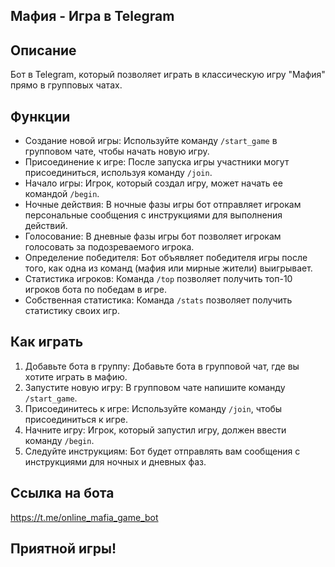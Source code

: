 ## Мафия - Игра в Telegram

## Описание

Бот в Telegram, который позволяет играть в классическую игру "Мафия" прямо в групповых чатах.

## Функции

* Создание новой игры:  Используйте команду `/start_game` в групповом чате, чтобы начать новую игру.
* Присоединение к игре:  После запуска игры участники могут присоединиться, используя команду `/join`.
* Начало игры:  Игрок, который создал игру, может начать ее командой `/begin`. 
* Ночные действия:  В ночные фазы игры бот отправляет игрокам персональные сообщения с инструкциями для выполнения действий.
* Голосование:  В дневные фазы игры бот позволяет игрокам голосовать за подозреваемого игрока.
* Определение победителя:  Бот объявляет победителя игры после того, как одна из команд (мафия или мирные жители) выигрывает.
* Статистика игроков: Команда `/top` позволяет получить топ-10 игроков бота по победам в игре.
* Собственная статистика: Команда  `/stats` позволяет получить статистику своих игр.
 
## Как играть

1. Добавьте бота в группу:  Добавьте бота в групповой чат, где вы хотите играть в мафию.
2. Запустите новую игру:  В групповом чате напишите команду `/start_game`.
3. Присоединитесь к игре:  Используйте команду `/join`, чтобы присоединиться к игре. 
4. Начните игру:  Игрок, который запустил игру, должен ввести команду `/begin`. 
5. Следуйте инструкциям:  Бот будет отправлять вам сообщения с инструкциями для ночных и дневных фаз.

 
## Ссылка на бота 
 
https://t.me/online_mafia_game_bot 

## Приятной игры!
